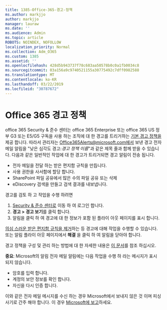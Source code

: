 ```yaml
---
title: 1385-Office-365-경고-정책
ms.author: markjjo
author: markjjo
manager: lauraw
ms.date: ''
ms.audience: Admin
ms.topic: article
ROBOTS: NOINDEX, NOFOLLOW
localization_priority: Normal
ms.collection: Adm_O365
ms.custom: 1385
ms.assetid: ''
ms.openlocfilehash: 428d5b943737f78c683aa50578b0c0a1fb0034c8
ms.sourcegitcommit: 03a156a9c9740521155a30775492c7dff0982588
ms.translationtype: MT
ms.contentlocale: ko-KR
ms.lasthandoff: 03/22/2019
ms.locfileid: "30787672"
---
```

# <a name="office-365-alert-policies"></a>Office 365 경고 정책

office 365 Security & 준수 센터는 office 365 Enterprise 또는 office 365 US 정부 G3 또는 E5/G5 구독을 사용 하는 조직에 대 한 경고를 트리거하는 [기본 경고 정책을](https://docs.microsoft.com/office365/securitycompliance/alert-policies#default-alert-policies) 제공 합니다. 따라서 관리자는 Office365Alerts@microsoft.com에서 보낸 경고 전자 메일 알림을 "낮은 심각도 경고:*경고 정책 이름*"과 같은 제목 줄과 함께 받을 수 있습니다. 다음과 같은 일반적인 작업에 대 한 경고가 트리거되면 경고 알림이 전송 됩니다.

- 전자 메일을 전달 하는 받은 편지함 규칙을 만듭니다.
- 사용 권한을 사서함에 할당 합니다.
- SharePoint 파일 공유에서 많은 수의 파일 공유 또는 삭제
- eDiscovery 검색을 만들고 검색 결과를 내보냅니다.
 
경고를 검토 하 고 작업을 수행 하려면

1. [Security & 준수 센터로](https://protection.office.com) 이동 하 여 로그인 합니다.
2. **경고 > 경고 보기**를 클릭 합니다.
3. 알림을 클릭 하 여 경고에 대 한 정보가 포함 된 플라이 아웃 페이지를 표시 합니다.

[의심 스러운 받은 편지함 규칙을 제거](https://docs.microsoft.com/office365/securitycompliance/responding-to-a-compromised-email-account)하는 등 경고에 대해 작업을 수행할 수 있습니다. 또는 알림 플라이 아웃 페이지에서 **해결** 을 클릭 하 여 알림을 닫아야 합니다.

경고 정책을 구성 및 관리 하는 방법에 대 한 자세한 내용은 [이 문서](https://docs.microsoft.com/office365/securitycompliance/alert-policies)를 참조 하십시오.

**중요**: Microsoft의 알림 전자 메일 알림에는 다음 작업을 수행 하 라는 메시지가 표시 되지 않습니다.

- 암호를 입력 합니다.
- 계정의 보안 정보를 확인 합니다.
- 자신을 다시 인증 합니다.

이와 같은 전자 메일 메시지를 수신 하는 경우 Microsoft에서 보내지 않은 것 이며 피싱 사기로 간주 해야 합니다. 이 경우 [Microsoft에 보고](https://docs.microsoft.com/office365/SecurityCompliance/report-junk-email-and-phishing-scams-in-outlook-on-the-web-eop)하세요.